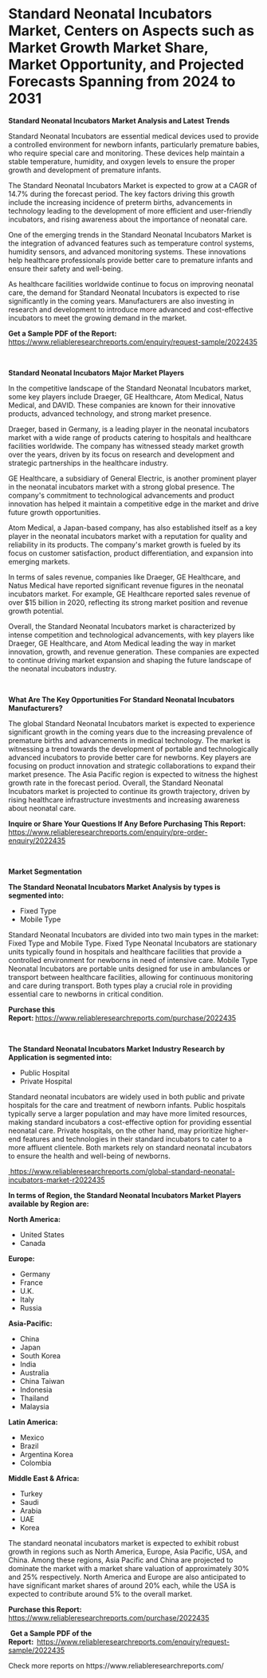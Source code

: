 <p><h1>Standard Neonatal Incubators Market, Centers on Aspects such as Market Growth Market Share, Market Opportunity, and Projected Forecasts Spanning from 2024 to 2031</h1></p><p><strong>Standard Neonatal Incubators Market Analysis and Latest Trends</strong></p>
<p><p>Standard Neonatal Incubators are essential medical devices used to provide a controlled environment for newborn infants, particularly premature babies, who require special care and monitoring. These devices help maintain a stable temperature, humidity, and oxygen levels to ensure the proper growth and development of premature infants.</p><p>The Standard Neonatal Incubators Market is expected to grow at a CAGR of 14.7% during the forecast period. The key factors driving this growth include the increasing incidence of preterm births, advancements in technology leading to the development of more efficient and user-friendly incubators, and rising awareness about the importance of neonatal care.</p><p>One of the emerging trends in the Standard Neonatal Incubators Market is the integration of advanced features such as temperature control systems, humidity sensors, and advanced monitoring systems. These innovations help healthcare professionals provide better care to premature infants and ensure their safety and well-being.</p><p>As healthcare facilities worldwide continue to focus on improving neonatal care, the demand for Standard Neonatal Incubators is expected to rise significantly in the coming years. Manufacturers are also investing in research and development to introduce more advanced and cost-effective incubators to meet the growing demand in the market.</p></p>
<p><strong>Get a Sample PDF of the Report:&nbsp;</strong> <a href="https://www.reliableresearchreports.com/enquiry/request-sample/2022435">https://www.reliableresearchreports.com/enquiry/request-sample/2022435</a></p>
<p>&nbsp;</p>
<p><strong>Standard Neonatal Incubators Major Market Players</strong></p>
<p><p>In the competitive landscape of the Standard Neonatal Incubators market, some key players include Draeger, GE Healthcare, Atom Medical, Natus Medical, and DAVID. These companies are known for their innovative products, advanced technology, and strong market presence.</p><p>Draeger, based in Germany, is a leading player in the neonatal incubators market with a wide range of products catering to hospitals and healthcare facilities worldwide. The company has witnessed steady market growth over the years, driven by its focus on research and development and strategic partnerships in the healthcare industry.</p><p>GE Healthcare, a subsidiary of General Electric, is another prominent player in the neonatal incubators market with a strong global presence. The company's commitment to technological advancements and product innovation has helped it maintain a competitive edge in the market and drive future growth opportunities.</p><p>Atom Medical, a Japan-based company, has also established itself as a key player in the neonatal incubators market with a reputation for quality and reliability in its products. The company's market growth is fueled by its focus on customer satisfaction, product differentiation, and expansion into emerging markets.</p><p>In terms of sales revenue, companies like Draeger, GE Healthcare, and Natus Medical have reported significant revenue figures in the neonatal incubators market. For example, GE Healthcare reported sales revenue of over $15 billion in 2020, reflecting its strong market position and revenue growth potential.</p><p>Overall, the Standard Neonatal Incubators market is characterized by intense competition and technological advancements, with key players like Draeger, GE Healthcare, and Atom Medical leading the way in market innovation, growth, and revenue generation. These companies are expected to continue driving market expansion and shaping the future landscape of the neonatal incubators industry.</p></p>
<p>&nbsp;</p>
<p><strong>What Are The Key Opportunities For Standard Neonatal Incubators Manufacturers?</strong></p>
<p><p>The global Standard Neonatal Incubators market is expected to experience significant growth in the coming years due to the increasing prevalence of premature births and advancements in medical technology. The market is witnessing a trend towards the development of portable and technologically advanced incubators to provide better care for newborns. Key players are focusing on product innovation and strategic collaborations to expand their market presence. The Asia Pacific region is expected to witness the highest growth rate in the forecast period. Overall, the Standard Neonatal Incubators market is projected to continue its growth trajectory, driven by rising healthcare infrastructure investments and increasing awareness about neonatal care.</p></p>
<p><strong>Inquire or Share Your Questions If Any Before Purchasing This Report:</strong> <a href="https://www.reliableresearchreports.com/enquiry/pre-order-enquiry/2022435">https://www.reliableresearchreports.com/enquiry/pre-order-enquiry/2022435</a></p>
<p>&nbsp;</p>
<p><strong>Market Segmentation</strong></p>
<p><strong>The Standard Neonatal Incubators Market Analysis by types is segmented into:</strong></p>
<p><ul><li>Fixed Type</li><li>Mobile Type</li></ul></p>
<p><p>Standard Neonatal Incubators are divided into two main types in the market: Fixed Type and Mobile Type. Fixed Type Neonatal Incubators are stationary units typically found in hospitals and healthcare facilities that provide a controlled environment for newborns in need of intensive care. Mobile Type Neonatal Incubators are portable units designed for use in ambulances or transport between healthcare facilities, allowing for continuous monitoring and care during transport. Both types play a crucial role in providing essential care to newborns in critical condition.</p></p>
<p><strong>Purchase this Report:&nbsp;</strong><a href="https://www.reliableresearchreports.com/purchase/2022435">https://www.reliableresearchreports.com/purchase/2022435</a></p>
<p>&nbsp;</p>
<p><strong>The Standard Neonatal Incubators Market Industry Research by Application is segmented into:</strong></p>
<p><ul><li>Public Hospital</li><li>Private Hospital</li></ul></p>
<p><p>Standard neonatal incubators are widely used in both public and private hospitals for the care and treatment of newborn infants. Public hospitals typically serve a larger population and may have more limited resources, making standard incubators a cost-effective option for providing essential neonatal care. Private hospitals, on the other hand, may prioritize higher-end features and technologies in their standard incubators to cater to a more affluent clientele. Both markets rely on standard neonatal incubators to ensure the health and well-being of newborns.</p></p>
<p><a href="https://www.reliableresearchreports.com/global-standard-neonatal-incubators-market-r2022435">&nbsp;https://www.reliableresearchreports.com/global-standard-neonatal-incubators-market-r2022435</a></p>
<p><strong>In terms of Region, the Standard Neonatal Incubators Market Players available by Region are:</strong></p>
<p>
    <p> <strong> North America: </strong>
        <ul>
            <li>United States</li>
            <li>Canada</li>
        </ul>
        </p> 
    <p> <strong> Europe: </strong>
        <ul>
            <li>Germany</li>
            <li>France</li>
            <li>U.K.</li>
            <li>Italy</li>
            <li>Russia</li>
        </ul>
        </p> 
    <p> <strong> Asia-Pacific: </strong>
        <ul>
            <li>China</li>
            <li>Japan</li>
            <li>South Korea</li>
            <li>India</li>
            <li>Australia</li>
            <li>China Taiwan</li>
            <li>Indonesia</li>
            <li>Thailand</li>
            <li>Malaysia</li>
        </ul>
        </p> 
    <p> <strong> Latin America: </strong>
        <ul>
            <li>Mexico</li>
            <li>Brazil</li>
            <li>Argentina Korea</li>
            <li>Colombia</li>
        </ul>
        </p> 
    <p> <strong> Middle East & Africa: </strong>
        <ul>
            <li>Turkey</li>
            <li>Saudi</li>
            <li>Arabia</li>
            <li>UAE</li>
            <li>Korea</li>
        </ul>
    </p>
    </p>
<p><p>The standard neonatal incubators market is expected to exhibit robust growth in regions such as North America, Europe, Asia Pacific, USA, and China. Among these regions, Asia Pacific and China are projected to dominate the market with a market share valuation of approximately 30% and 25% respectively. North America and Europe are also anticipated to have significant market shares of around 20% each, while the USA is expected to contribute around 5% to the overall market.</p></p>
<p><strong>Purchase this Report: </strong><a href="https://www.reliableresearchreports.com/purchase/2022435">https://www.reliableresearchreports.com/purchase/2022435</a></p>
<p>&nbsp;<strong>Get a Sample PDF of the Report:&nbsp;&nbsp;</strong><a href="https://www.reliableresearchreports.com/enquiry/request-sample/2022435">https://www.reliableresearchreports.com/enquiry/request-sample/2022435</a></p>
<p><strong></strong></p>
<p>Check more reports on https://www.reliableresearchreports.com/</p>